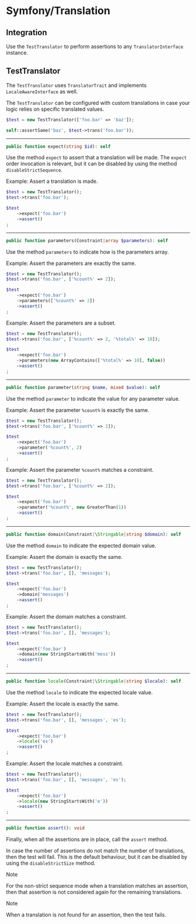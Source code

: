 # Symfony/Translation

## Integration

Use the `TestTranslator` to perform assertions to any `TranslatorInterface` instance.

## TestTranslator

The `TestTranslator` uses `TranslatorTrait` and implements `LocaleAwareInterface` as well.

The `TestTranslator` can be configured with custom translations in case your logic relies on specific translated values.

```php
$test = new TestTranslator(['foo.bar' => 'baz']);

self::assertSame('baz', $test->trans('foo.bar'));
```

---

```php
public function expect(string $id): self
```

Use the method `expect` to assert that a translation will be made. The `expect` order invocation is relevant,
but it can be disabled by using the method `disableStrictSequence`.

Example: Assert a translation is made.

```php
$test = new TestTranslator();
$test->trans('foo.bar');

$test
    ->expect('foo.bar')
    ->assert()
;
```

---

```php
public function parameters(Constraint|array $parameters): self
```

Use the method `parameters` to indicate how is the parameters array.

Example: Assert the parameters are exactly the same.

```php
$test = new TestTranslator();
$test->trans('foo.bar', ['%count%' => 2]);

$test
    ->expect('foo.bar')
    ->parameters(['%count%' => 2])
    ->assert()
;
```

Example: Assert the parameters are a subset.

```php
$test = new TestTranslator();
$test->trans('foo.bar', ['%count%' => 2, '%total%' => 10]);

$test
    ->expect('foo.bar')
    ->parameters(new ArrayContains(['%total%' => 10], false))
    ->assert()
;
```

---

```php
public function parameter(string $name, mixed $value): self
```

Use the method `parameter` to indicate the value for any parameter value.

Example: Assert the parameter `%count%` is exactly the same.

```php
$test = new TestTranslator();
$test->trans('foo.bar', ['%count%' => 2]);

$test
    ->expect('foo.bar')
    ->parameter('%count%', 2)
    ->assert()
;
```

Example: Assert the parameter `%count%` matches a constraint.

```php
$test = new TestTranslator();
$test->trans('foo.bar', ['%count%' => 2]);

$test
    ->expect('foo.bar')
    ->parameter('%count%', new GreaterThan(1))
    ->assert()
;
```

---

```php
public function domain(Constraint|\Stringable|string $domain): self
```

Use the method `domain` to indicate the expected domain value.

Example: Assert the domain is exactly the same.

```php
$test = new TestTranslator();
$test->trans('foo.bar', [], 'messages');

$test
    ->expect('foo.bar')
    ->domain('messages')
    ->assert()
;
```

Example: Assert the domain matches a constraint.

```php
$test = new TestTranslator();
$test->trans('foo.bar', [], 'messages');

$test
    ->expect('foo.bar')
    ->domain(new StringStartsWith('mess'))
    ->assert()
;
```

---

```php
public function locale(Constraint|\Stringable|string $locale): self
```

Use the method `locale` to indicate the expected locale value.

Example: Assert the locale is exactly the same.

```php
$test = new TestTranslator();
$test->trans('foo.bar', [], 'messages', 'es');

$test
    ->expect('foo.bar')
    ->locale('es')
    ->assert()
;
```

Example: Assert the locale matches a constraint.

```php
$test = new TestTranslator();
$test->trans('foo.bar', [], 'messages', 'es');

$test
    ->expect('foo.bar')
    ->locale(new StringStartsWith('e'))
    ->assert()
;
```

---

```php
public function assert(): void
```

Finally, when all the assertions are in place, call the `assert` method.

In case the number of assertions do not match the number of translations, then the test will fail.
This is the default behaviour, but it can be disabled by using the `disableStrictSize` method.

> [!NOTE]
> For the non-strict sequence mode when a translation matches an assertion, then that assertion is not considered
> again for the remaining translations.

> [!NOTE]
> When a translation is not found for an assertion, then the test fails.
